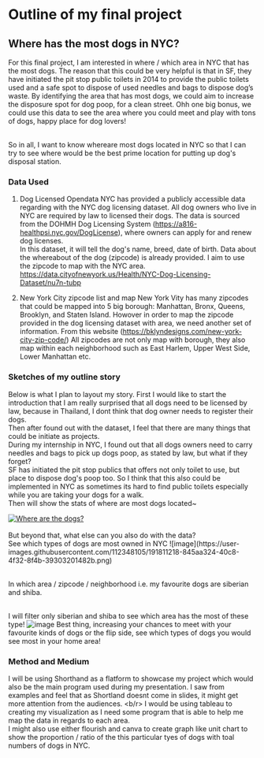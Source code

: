 # Outline of my final project
## Where has the most dogs in NYC?
For this final project, I am interested in where / which area in NYC that has the most dogs. 
The reason that this could be very helpful is that in SF, they have initiated the pit stop public toilets in 2014 to 
provide the public toilets used and a safe spot to dispose of used needles and bags to dispose dog’s waste.
By identifying the area that has most dogs, we could aim to increase the disposure spot for dog poop, for a clean street.
Ohh one big bonus, we could use this data to see the area where you could meet and play with tons of dogs, happy place for dog lovers!

<br/> So in all, I want to know whereare most dogs located in NYC so that I can try to see where would be the best prime location for putting up dog's disposal station.
<br/>
### Data Used
1. Dog Licensed
Opendata NYC has provided a publicly accessible data regarding with the NYC dog licensing dataset.
All dog owners who live in NYC are required by law to licensed their dogs.
The data is sourced from the DOHMH Dog Licensing System (https://a816-healthpsi.nyc.gov/DogLicense), where owners can apply for and renew dog licenses. 
<br/> In this dataset, it will tell the dog's name, breed, date of birth. 
Data about the whereabout of the dog (zipcode) is already provided. 
I aim to use the zipcode to map with the NYC area.
https://data.cityofnewyork.us/Health/NYC-Dog-Licensing-Dataset/nu7n-tubp

2. New York City zipcode list and map
New York Vity has many zipcodes that could be mapped into 5 big borough: Manhattan, Bronx, Queens, Brooklyn, and Staten Island.
Howover in order to map the zipcode provided in the dog licensing dataset with area, we need another set of information.
From this website (https://bklyndesigns.com/new-york-city-zip-code/) All zipcodes are not only map with borough, they also map within each neighborhood such as East Harlem, Upper West Side, Lower Manhattan etc.

### Sketches of my outline story
Below is what I plan to layout my story.
First I would like to start the introduction that I am really surprised that all dogs need to be licensed by law, because in Thailand, I dont think that dog owner needs to register their dogs.
<br/> Then after found out with the dataset, I feel that there are many things that could be initiate as projects.
<br/> During my internship in NYC, I found out that all dogs owners need to carry needles and bags to pick up dogs poop, as stated by law,
but what if they forget?
<br/> SF has initiated the pit stop publics that offers not only toilet to use, but place to dispose dog's poop too.
So I think that this also could be implemented in NYC as sometimes its hard to find public toilets especially while you are taking your dogs for a walk.
<br/>
Then will show the stats of where are most dogs located~
<br/>
<div class='tableauPlaceholder' id='viz1663865541802' style='position: relative'><noscript><a href='#'><img alt='Where are the dogs? ' src='https:&#47;&#47;public.tableau.com&#47;static&#47;images&#47;wh&#47;wherearethedogs&#47;Sheet2&#47;1_rss.png' style='border: none' /></a></noscript><object class='tableauViz'  style='display:none;'><param name='host_url' value='https%3A%2F%2Fpublic.tableau.com%2F' /> <param name='embed_code_version' value='3' /> <param name='site_root' value='' /><param name='name' value='wherearethedogs&#47;Sheet2' /><param name='tabs' value='no' /><param name='toolbar' value='yes' /><param name='static_image' value='https:&#47;&#47;public.tableau.com&#47;static&#47;images&#47;wh&#47;wherearethedogs&#47;Sheet2&#47;1.png' /> <param name='animate_transition' value='yes' /><param name='display_static_image' value='yes' /><param name='display_spinner' value='yes' /><param name='display_overlay' value='yes' /><param name='display_count' value='yes' /><param name='language' value='en-US' /><param name='filter' value='publish=yes' /></object></div>                <script type='text/javascript'>                    
  var divElement = document.getElementById('viz1663865541802');                    
  var vizElement = divElement.getElementsByTagName('object')[0];                    
  vizElement.style.width='100%';vizElement.style.height=(divElement.offsetWidth*0.75)+'px';                    
  var scriptElement = document.createElement('script');                    
  scriptElement.src = 'https://public.tableau.com/javascripts/api/viz_v1.js';                    
  vizElement.parentNode.insertBefore(scriptElement, vizElement);                
</script>
<br/>
But beyond that, what else can you also do with the data?
<br/>
See which types of dogs are most owned in NYC
![image](https://user-images.githubusercontent.com/112348105/191811218-845aa324-40c8-4f32-8f4b-39303201482b.png)

<br/> In which area / zipcode / neighborhood i.e. my favourite dogs are siberian and shiba.

<br/> I will filter only siberian and shiba to see which area has the most of these type!
![image](https://user-images.githubusercontent.com/112348105/191811349-722159b5-8d10-43eb-b26a-c3ca1206df9a.png)
Best thing, increasing your chances to meet with your favourite kinds of dogs or the flip side, see which types of dogs you would see most in your home area!
<br/>

### Method and Medium
I will be using Shorthand as a flatform to showcase my project which would also be the main program used during my presentation. I saw from examples and feel that as Shortland doesnt come in slides, it might get more attention from the audiences.
<b/r> I would be using tableau to creating my visualization as I need some program that is able to help me map the data in regards to each area.
<br/> I might also use either flourish and canva to create graph like unit chart to show the proportion / ratio of the this particular tyes of dogs with toal numbers of dogs in NYC.

